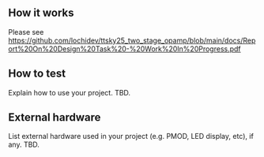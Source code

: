 <!---

This file is used to generate your project datasheet. Please fill in the information below and delete any unused
sections.

You can also include images in this folder and reference them in the markdown. Each image must be less than
512 kb in size, and the combined size of all images must be less than 1 MB.
-->

## How it works

Please see https://github.com/lochidev/ttsky25_two_stage_opamp/blob/main/docs/Report%20On%20Design%20Task%20-%20Work%20In%20Progress.pdf

## How to test

Explain how to use your project. TBD.

## External hardware

List external hardware used in your project (e.g. PMOD, LED display, etc), if any. TBD.
